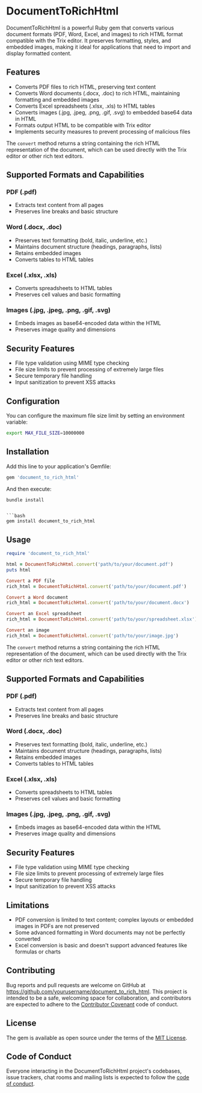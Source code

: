 # DocumentToRichHtml

DocumentToRichHtml is a powerful Ruby gem that converts various document formats (PDF, Word, Excel, and images) to rich HTML format compatible with the Trix editor. It preserves formatting, styles, and embedded images, making it ideal for applications that need to import and display formatted content.

## Features

- Converts PDF files to rich HTML, preserving text content
- Converts Word documents (.docx, .doc) to rich HTML, maintaining formatting and embedded images
- Converts Excel spreadsheets (.xlsx, .xls) to HTML tables
- Converts images (.jpg, .jpeg, .png, .gif, .svg) to embedded base64 data in HTML
- Formats output HTML to be compatible with Trix editor
- Implements security measures to prevent processing of malicious files

The `convert` method returns a string containing the rich HTML representation of the document, which can be used directly with the Trix editor or other rich text editors.

## Supported Formats and Capabilities

### PDF (.pdf)
- Extracts text content from all pages
- Preserves line breaks and basic structure

### Word (.docx, .doc)
- Preserves text formatting (bold, italic, underline, etc.)
- Maintains document structure (headings, paragraphs, lists)
- Retains embedded images
- Converts tables to HTML tables

### Excel (.xlsx, .xls)
- Converts spreadsheets to HTML tables
- Preserves cell values and basic formatting

### Images (.jpg, .jpeg, .png, .gif, .svg)
- Embeds images as base64-encoded data within the HTML
- Preserves image quality and dimensions

## Security Features

- File type validation using MIME type checking
- File size limits to prevent processing of extremely large files
- Secure temporary file handling
- Input sanitization to prevent XSS attacks

## Configuration

You can configure the maximum file size limit by setting an environment variable:

```bash
export MAX_FILE_SIZE=10000000
```

## Installation

Add this line to your application's Gemfile:

```ruby
gem 'document_to_rich_html'
```

And then execute:

```bash
bundle install
```

``` or install it yourself as:

```bash
gem install document_to_rich_html
```

## Usage

```ruby
require 'document_to_rich_html'

html = DocumentToRichHtml.convert('path/to/your/document.pdf')
puts html

Convert a PDF file
rich_html = DocumentToRichHtml.convert('path/to/your/document.pdf')

Convert a Word document
rich_html = DocumentToRichHtml.convert('path/to/your/document.docx')

Convert an Excel spreadsheet
rich_html = DocumentToRichHtml.convert('path/to/your/spreadsheet.xlsx')

Convert an image
rich_html = DocumentToRichHtml.convert('path/to/your/image.jpg')
```

The `convert` method returns a string containing the rich HTML representation of the document, which can be used directly with the Trix editor or other rich text editors.

## Supported Formats and Capabilities

### PDF (.pdf)
- Extracts text content from all pages
- Preserves line breaks and basic structure

### Word (.docx, .doc)
- Preserves text formatting (bold, italic, underline, etc.)
- Maintains document structure (headings, paragraphs, lists)
- Retains embedded images
- Converts tables to HTML tables

### Excel (.xlsx, .xls)
- Converts spreadsheets to HTML tables
- Preserves cell values and basic formatting

### Images (.jpg, .jpeg, .png, .gif, .svg)
- Embeds images as base64-encoded data within the HTML
- Preserves image quality and dimensions

## Security Features

- File type validation using MIME type checking
- File size limits to prevent processing of extremely large files
- Secure temporary file handling
- Input sanitization to prevent XSS attacks


## Limitations

- PDF conversion is limited to text content; complex layouts or embedded images in PDFs are not preserved
- Some advanced formatting in Word documents may not be perfectly converted
- Excel conversion is basic and doesn't support advanced features like formulas or charts

## Contributing

Bug reports and pull requests are welcome on GitHub at https://github.com/yourusername/document_to_rich_html. This project is intended to be a safe, welcoming space for collaboration, and contributors are expected to adhere to the [Contributor Covenant](http://contributor-covenant.org) code of conduct.

## License

The gem is available as open source under the terms of the [MIT License](https://opensource.org/licenses/MIT).

## Code of Conduct

Everyone interacting in the DocumentToRichHtml project's codebases, issue trackers, chat rooms and mailing lists is expected to follow the [code of conduct](https://github.com/yourusername/document_to_rich_html/blob/master/CODE_OF_CONDUCT.md).
